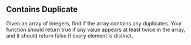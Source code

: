 

Contains Duplicate 
---


Given an array of integers, find if the array contains any duplicates. Your function should return true if any value appears at least twice in the array, and it should return false if every element is distinct.


